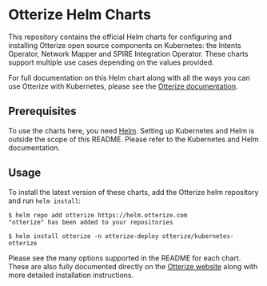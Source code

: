 # Otterize Helm Charts

This repository contains the official Helm charts for configuring and installing Otterize open source components on Kubernetes: the Intents Operator, Network Mapper and SPIRE Integration Operator. These charts support multiple use cases depending on the values provided.

For full documentation on this Helm chart along with all the ways you can use Otterize with Kubernetes, please see the
[Otterize documentation](https://docs.otterize.com/).

## Prerequisites

To use the charts here, you need [Helm](https://helm.sh/). Setting up Kubernetes and Helm is outside the scope of this README. Please refer to the Kubernetes and Helm documentation.

## Usage

To install the latest version of these charts, add the Otterize helm repository
and run `helm install`:

```console
$ helm repo add otterize https://helm.otterize.com
"otterize" has been added to your repositories

$ helm install otterize -n otterize-deploy otterize/kubernetes-otterize
```

Please see the many options supported in the README for each chart. These are also
fully documented directly on the [Otterize website](https://docs.otterize.com/) along with more detailed installation instructions.
